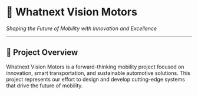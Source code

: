 # 🚗 Whatnext Vision Motors

*Shaping the Future of Mobility with Innovation and Excellence*

---

## 📌 Project Overview

Whatnext Vision Motors is a forward-thinking mobility project focused on innovation, smart transportation, and sustainable automotive solutions. This project represents our effort to design and develop cutting-edge systems that drive the future of mobility.
